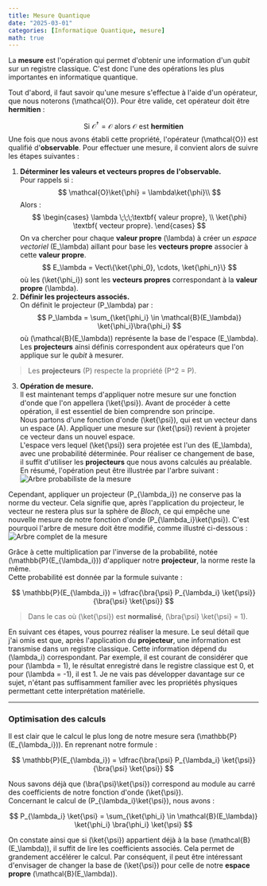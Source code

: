 ```yaml
---
title: Mesure Quantique
date: "2025-03-01"
categories: [Informatique Quantique, mesure]
math: true
---
```


<!--more-->

La **mesure** est l'opération qui permet d'obtenir une information d'un *qubit* 
sur un registre classique. C'est donc l'une des opérations les plus importantes 
en informatique quantique.

Tout d'abord, il faut savoir qu'une mesure s'effectue à l'aide d'un opérateur, 
que nous noterons \(\mathcal{O}\). Pour être valide, cet opérateur doit être 
**hermitien** :

$$
\text{Si } \mathcal{O}^{\dagger} = \mathcal{O} \text{ alors } \mathcal{O} 
\text{ est }\textbf{hermitien}
$$
Une fois que nous avons établi cette propriété, l'opérateur \(\mathcal{O}\) est
qualifié d'**observable**. Pour effectuer une mesure, il convient alors de 
suivre les étapes suivantes :

1. **Déterminer les valeurs et vecteurs propres de l'observable.**<br>
Pour rappels si :
$$
\mathcal{O}\ket{\phi} = \lambda\ket{\phi}\\
$$
Alors :
$$
\begin{cases}
  \lambda \;\;\;\textbf{ valeur propre}, \\
  \ket{\phi} \textbf{ vecteur propre}.
\end{cases}
$$
On va chercher pour chaque **valeur propre** \(\lambda\) à créer un *espace 
vectoriel* \(E_\lambda\) aillant pour base les **vecteurs propre** associer à 
cette **valeur propre**.
$$
E_\lambda = Vect\{\ket{\phi_0}, \cdots, \ket{\phi_n}\} 
$$
où les \(\ket{\phi_i}\) sont les **vecteurs propres** correspondant à la 
**valeur propre** \(\lambda\).
2. **Définir les projecteurs associés.**<br>
On définit le projecteur \(P_\lambda\) par :
$$
P_\lambda = 
\sum_{\ket{\phi_i} \in \mathcal{B}(E_\lambda)} \ket{\phi_i}\bra{\phi_i}
$$
où \(\mathcal{B}(E_\lambda)\) représente la base de l'espace \(E_\lambda\).
Les **projecteurs** ainsi définis correspondent aux opérateurs que l'on applique 
sur le *qubit* à mesurer.

> Les **projecteurs** \(P\) respecte la propriété \(P^2 = P\).

3. **Opération de mesure.**<br>
Il est maintenant temps d'appliquer notre mesure sur une fonction d'onde que l'on 
appellera \(\ket{\psi}\). Avant de procéder à cette opération, il est essentiel 
de bien comprendre son principe. <br>
Nous partons d'une fonction d'onde \(\ket{\psi}\), qui est un vecteur dans un 
espace \(A\). Appliquer une mesure sur \(\ket{\psi}\) revient à projeter ce 
vecteur dans un nouvel espace.<br> 
L'espace vers lequel \(\ket{\psi}\) sera projetée est l'un des \(E_\lambda\), 
avec une probabilité déterminée.
Pour réaliser ce changement de base, il suffit d'utiliser les **projecteurs** 
que nous avons calculés au préalable. En résumé, l'opération peut être illustrée 
par l'arbre suivant :
![Arbre probabiliste de la mesure](https://i.imgur.com/lU6a2I1.png)

Cependant, appliquer un projecteur \(P_{\lambda_i}\) ne conserve pas la norme 
du vecteur. Cela signifie que, après l'application du projecteur, le vecteur ne 
restera plus sur la sphère de *Bloch*, ce qui empêche une nouvelle mesure de 
notre fonction d'onde \(P_{\lambda_i}\ket{\psi}\). C'est pourquoi l'arbre de 
mesure doit être modifié, comme illustré ci-dessous :
![Arbre complet de la mesure](https://i.imgur.com/CU3VJNR.png)

Grâce à cette multiplication par l'inverse de la probabilité, notée 
\(\mathbb{P}(E_{\lambda_i})\) d'appliquer notre **projecteur**, la norme reste 
la même.<br>
Cette probabilité est donnée par la formule suivante :

$$
\mathbb{P}(E_{\lambda_i}) = 
\dfrac{\bra{\psi} P_{\lambda_i} \ket{\psi}}{\bra{\psi} \ket{\psi}}
$$

> Dans le cas où \(\ket{\psi}\) est **normalisé**, \(\bra{\psi} \ket{\psi} = 1\).

En suivant ces étapes, vous pourrez réaliser la mesure. Le seul détail que j'ai 
omis est que, après l'application du **projecteur**, une information est 
transmise dans un registre classique. Cette information dépend du \(\lambda_i\) 
correspondant. Par exemple, il est courant de considérer que pour 
\(\lambda = 1\), le résultat enregistré dans le registre classique est 0, et 
pour \(\lambda = -1\), il est 1. Je ne vais pas développer davantage sur ce 
sujet, n'étant pas suffisamment familier avec les propriétés physiques 
permettant cette interprétation matérielle. 

---

### Optimisation des calculs

Il est clair que le calcul le plus long de notre mesure sera 
\(\mathbb{P}(E_{\lambda_i})\). En reprenant notre formule :

$$
\mathbb{P}(E_{\lambda_i}) = 
\dfrac{\bra{\psi} P_{\lambda_i} \ket{\psi}}{\bra{\psi} \ket{\psi}}
$$

Nous savons déjà que \(\bra{\psi}\ket{\psi}\) correspond au module au carré des 
coefficients de notre fonction d'onde \(\ket{\psi}\).<br>
Concernant le calcul de \(P_{\lambda_i}\ket{\psi}\), nous avons :

$$
P_{\lambda_i} \ket{\psi} = \sum_{\ket{\phi_i} \in \mathcal{B}(E_\lambda)} 
\ket{\phi_i} \bra{\phi_i} \ket{\psi}
$$

On constate ainsi que si \(\ket{\psi}\) appartient déjà à la base \(\mathcal{B}
(E_\lambda)\), il suffit de lire les coefficients associés. Cela permet de 
grandement accélérer le calcul. Par conséquent, il peut être intéressant 
d'envisager de changer la base de \(\ket{\psi}\) pour celle de notre **espace 
propre** \(\mathcal{B}(E_\lambda)\).